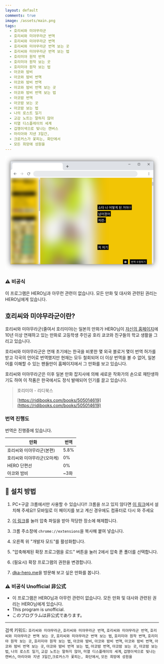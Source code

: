 ```yaml
---
layout: default
comments: true
image: /assets/main.png
tags:
  - 호리씨와 미야무라군
  - 호리씨와 미야무라군 번역
  - 호리씨와 미야무라군 번역
  - 호리씨와 미야무라군 번역 보는 곳
  - 호리씨와 미야무라군 번역 보는 법
  - 호리미야 원작 번역
  - 호리미야 원작 보는 곳
  - 호리미야 원작 보는 법
  - 아코와 밤비
  - 아코와 밤비 번역
  - 아코와 밤비 번역
  - 아코와 밤비 번역 보는 곳
  - 아코와 밤비 번역 보는 법
  - 아코밤 번역
  - 아코밤 보는 곳
  - 아코밤 보는 법
  - 나의 로스트 일기
  - 교감 노트는 말하지 않아
  - 미열 디스플레이의 세계
  - 겁쟁이색으로 빛나는 캔버스
  - 마리아와 지낸 3일간,
  - 크로커스가 꽃피는, 화단에서
  - 모든 희망에 성원을
---
```


![](./assets/main.png)

### ⚠️ 비공식

이 프로그램은 HERO님과 아무런 관련이 없습니다.
모든 만화 및 대사와 관련된 권리는 HERO님에게 있습니다.

## 호리씨와 미야무라군이란?

호리씨와 미야무라군(줄여서 호리미야)는 일본의 만화가 HERO님이 [자신의 홈페이지](http://dka-hero.me/)에 10년 이상 연재하고 있는 만화로 고등학생 주인공 호리 쿄코와 친구들의 학교 생활을 그리고 있습니다.

호리씨와 미야무라군은 연재 초기에는 한국을 비롯한 몇 외국 블로거 몇이 번역 허가를 받고 각국의 언어로 번역했지만 현재는 모두 철회되어 더 이상 번역을 볼 수 없어, 일본어를 이해할 수 있는 팬들만이 홈페이지에서 그 만화를 보고 있습니다.

호리씨와 미야무라군은 이후 일본 만화 잡지사에 의해 새로운 작화가의 손으로 재탄생하기도 하여 이 작품은 한국에서도 정식 발매되어 인기를 끌고 있습니다.

> 호리미야 - 리디북스
>
> [https://ridibooks.com/books/505014619](https://ridibooks.com/books/505014619)

### 번역 진행도

번역은 진행중에 있습니다.

| 만화                        | 번역 |
| --------------------------- | ---- |
| 호리씨와 미야무라군(본편)   | 5.8% |
| 호리씨와 미야무라군(오마케) | 0%   |
| HERO 단편선                 | 0%   |
| 아코와 밤비                 | ~3화 |

## 🔧 설치 방법

1. PC+구글 크롬에서만 사용할 수 있습니다!!
   크롬을 쓰고 있지 않다면 [이 링크](https://www.google.com/intl/ko/chrome/)에서 설치해 주세요!!
   모바일로 이 페이지를 보고 계신 경우에도 컴퓨터로 다시 와 주세요

2. [이 링크](https://github.com/aquaclara/hrmy-translate/archive/main.zip)를 눌러 압축 파일을 받아 적당한 장소에 해제합니다.

3. 크롬 주소창에 `chrome://extensions`을 복사해 붙여 넣습니다.

4. 오른쪽 위 "개발자 모드"를 활성화합니다.

5. "압축해제된 확장 프로그램을 로드" 버튼을 눌러 2에서 압축 푼 폴더를 선택합니다.

6. (필요시) 확장 프로그램의 권한을 변경합니다.

7. [dka-hero.me]을 방문해 보고 싶은 만화를 봅니다.

### ⚠️ 비공식 Unofficial 非公式

- 이 프로그램은 HERO님과 아무런 관련이 없습니다.
  모든 만화 및 대사와 관련된 권리는 HERO님에게 있습니다.
- This program is unofficial.
- このプログラムは非公式であります。

---

검색 키워드: `호리씨와 미야무라군`, `호리씨와 미야무라군 번역`, `호리씨와 미야무라군 번역`, `호리씨와 미야무라군 번역 보는 곳`, `호리씨와 미야무라군 번역 보는 법`, `호리미야 원작 번역`, `호리미야 원작 보는 곳`, `호리미야 원작 보는 법`, `아코와 밤비`, `아코와 밤비 번역`, `아코와 밤비 번역`, `아코와 밤비 번역 보는 곳`, `아코와 밤비 번역 보는 법`, `아코밤 번역`, `아코밤 보는 곳`, `아코밤 보는 법`, `나의 로스트 일기`, `교감 노트는 말하지 않아`, `미열 디스플레이의 세계`, `겁쟁이색으로 빛나는 캔버스`, `마리아와 지낸 3일간`,`크로커스가 꽃피는, 화단에서`, `모든 희망에 성원을`

[dka-hero.me]: http://dka-hero.me/
